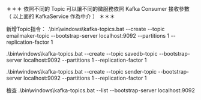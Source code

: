＊＊＊ 依照不同的 Topic 可以讓不同的微服務依照 Kafka Consumer 接收參數 （ 以上面的 KafkaService 作為中介 ）  ＊＊＊


新增Topic指令：
.\bin\windows\kafka-topics.bat --create --topic emailmaker-topic --bootstrap-server localhost:9092 --partitions 1 --replication-factor 1

.\bin\windows\kafka-topics.bat --create --topic savedb-topic --bootstrap-server localhost:9092 --partitions 1 --replication-factor 1

.\bin\windows\kafka-topics.bat --create --topic sender-topic --bootstrap-server localhost:9092 --partitions 1 --replication-factor 1

檢查
.\bin\windows\kafka-topics.bat --list --bootstrap-server localhost:9092

